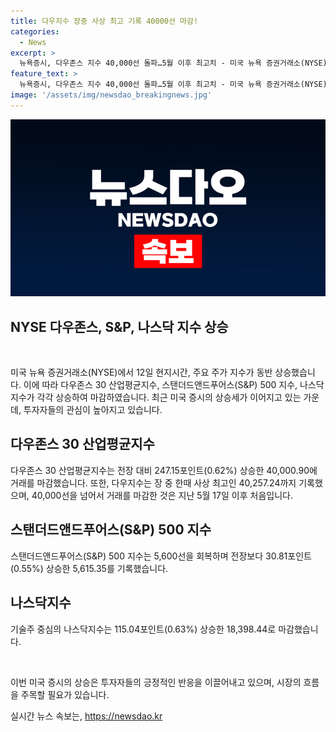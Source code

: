 ```yaml
---
title: 다우지수 장중 사상 최고 기록 40000선 마감!
categories:
  - News
excerpt: >
  뉴욕증시, 다우존스 지수 40,000선 돌파…5월 이후 최고치 - 미국 뉴욕 증권거래소(NYSE)에서 다우존스 30 산업평균지수가 12일 상승하여 40,000.90에 마감했다. 이는 지난 5월 이후 처음으로 40,000선을 돌파한 것으로, 스탠더드앤드푸어스(S&P) 500 지수와 나스닥지수도 상승하며 호조를 보였다. (150자)
feature_text: >
  뉴욕증시, 다우존스 지수 40,000선 돌파…5월 이후 최고치 - 미국 뉴욕 증권거래소(NYSE)에서 다우존스 30 산업평균지수가 12일 상승하여 40,000.90에 마감했다. 이는 지난 5월 이후 처음으로 40,000선을 돌파한 것으로, 스탠더드앤드푸어스(S&P) 500 지수와 나스닥지수도 상승하며 호조를 보였다. (150자)
image: '/assets/img/newsdao_breakingnews.jpg'
---
```


<p><img src="/assets/img/newsdao_breakingnews.jpg" alt="flaretime 속보" /></p>

<h2 data-ke-size="size26">NYSE 다우존스, S&P, 나스닥 지수 상승</h2>

<p data-ke-size="size16">&nbsp;</p>

<p>미국 뉴욕 증권거래소(NYSE)에서 12일 현지시간, 주요 주가 지수가 동반 상승했습니다. 이에 따라 다우존스 30 산업평균지수, 스탠더드앤드푸어스(S&amp;P) 500 지수, 나스닥지수가 각각 상승하여 마감하였습니다. 최근 미국 증시의 상승세가 이어지고 있는 가운데, 투자자들의 관심이 높아지고 있습니다.</p>

<h2 data-ke-size="size24">다우존스 30 산업평균지수</h2>

<p data-ke-size="size16">다우존스 30 산업평균지수는 전장 대비 247.15포인트(0.62%) 상승한 40,000.90에 거래를 마감했습니다. 또한, 다우지수는 장 중 한때 사상 최고인 40,257.24까지 기록했으며, 40,000선을 넘어서 거래를 마감한 것은 지난 5월 17일 이후 처음입니다.</p>

<h2 data-ke-size="size24">스탠더드앤드푸어스(S&P) 500 지수</h2>

<p data-ke-size="size16">스탠더드앤드푸어스(S&P) 500 지수는 5,600선을 회복하며 전장보다 30.81포인트(0.55%) 상승한 5,615.35를 기록했습니다.</p>

<h2 data-ke-size="size24">나스닥지수</h2>

<p data-ke-size="size16">기술주 중심의 나스닥지수는 115.04포인트(0.63%) 상승한 18,398.44로 마감했습니다.</p>

<p data-ke-size="size16">&nbsp;</p>

<p>이번 미국 증시의 상승은 투자자들의 긍정적인 반응을 이끌어내고 있으며, 시장의 흐름을 주목할 필요가 있습니다.</p>
실시간 뉴스 속보는, <a href="https://newsdao.kr" rel="dofollow">https://newsdao.kr</a>


